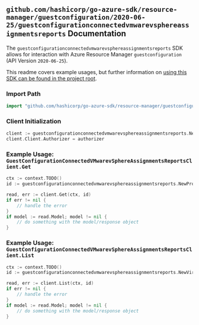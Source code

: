 
## `github.com/hashicorp/go-azure-sdk/resource-manager/guestconfiguration/2020-06-25/guestconfigurationconnectedvmwarevsphereassignmentsreports` Documentation

The `guestconfigurationconnectedvmwarevsphereassignmentsreports` SDK allows for interaction with Azure Resource Manager `guestconfiguration` (API Version `2020-06-25`).

This readme covers example usages, but further information on [using this SDK can be found in the project root](https://github.com/hashicorp/go-azure-sdk/tree/main/docs).

### Import Path

```go
import "github.com/hashicorp/go-azure-sdk/resource-manager/guestconfiguration/2020-06-25/guestconfigurationconnectedvmwarevsphereassignmentsreports"
```


### Client Initialization

```go
client := guestconfigurationconnectedvmwarevsphereassignmentsreports.NewGuestConfigurationConnectedVMwarevSphereAssignmentsReportsClientWithBaseURI("https://management.azure.com")
client.Client.Authorizer = authorizer
```


### Example Usage: `GuestConfigurationConnectedVMwarevSphereAssignmentsReportsClient.Get`

```go
ctx := context.TODO()
id := guestconfigurationconnectedvmwarevsphereassignmentsreports.NewProviders2GuestConfigurationAssignmentReportID("12345678-1234-9876-4563-123456789012", "example-resource-group", "virtualMachineName", "guestConfigurationAssignmentName", "reportId")

read, err := client.Get(ctx, id)
if err != nil {
	// handle the error
}
if model := read.Model; model != nil {
	// do something with the model/response object
}
```


### Example Usage: `GuestConfigurationConnectedVMwarevSphereAssignmentsReportsClient.List`

```go
ctx := context.TODO()
id := guestconfigurationconnectedvmwarevsphereassignmentsreports.NewVirtualMachineProviders2GuestConfigurationAssignmentID("12345678-1234-9876-4563-123456789012", "example-resource-group", "virtualMachineName", "guestConfigurationAssignmentName")

read, err := client.List(ctx, id)
if err != nil {
	// handle the error
}
if model := read.Model; model != nil {
	// do something with the model/response object
}
```
